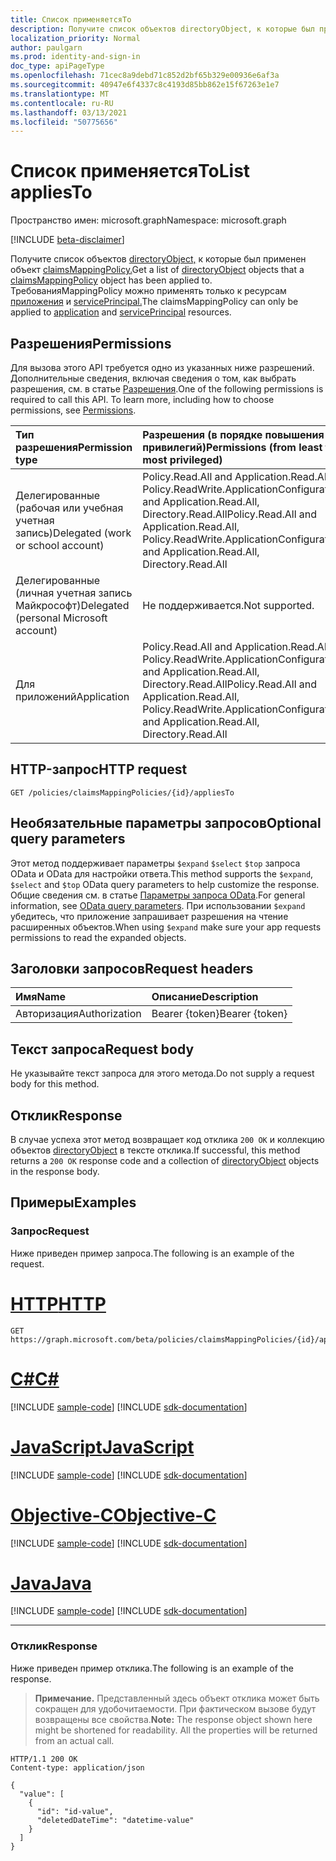 ```yaml
---
title: Список применяетсяTo
description: Получите список объектов directoryObject, к которые был применен объект claimsMappingPolicy.
localization_priority: Normal
author: paulgarn
ms.prod: identity-and-sign-in
doc_type: apiPageType
ms.openlocfilehash: 71cec8a9debd71c852d2bf65b329e00936e6af3a
ms.sourcegitcommit: 40947e6f4337c8c4193d85bb862e15f67263e1e7
ms.translationtype: MT
ms.contentlocale: ru-RU
ms.lasthandoff: 03/13/2021
ms.locfileid: "50775656"
---
```

# <a name="list-appliesto"></a><span data-ttu-id="703a1-103">Список применяетсяTo</span><span class="sxs-lookup"><span data-stu-id="703a1-103">List appliesTo</span></span>

<span data-ttu-id="703a1-104">Пространство имен: microsoft.graph</span><span class="sxs-lookup"><span data-stu-id="703a1-104">Namespace: microsoft.graph</span></span>

[!INCLUDE [beta-disclaimer](../../includes/beta-disclaimer.md)]

<span data-ttu-id="703a1-105">Получите список объектов [directoryObject,](../resources/directoryObject.md) к которые был применен объект [claimsMappingPolicy.](../resources/claimsmappingpolicy.md)</span><span class="sxs-lookup"><span data-stu-id="703a1-105">Get a list of [directoryObject](../resources/directoryObject.md) objects that a [claimsMappingPolicy](../resources/claimsmappingpolicy.md) object has been applied to.</span></span> <span data-ttu-id="703a1-106">ТребованияMappingPolicy можно применять только к ресурсам [приложения](../resources/application.md) и [servicePrincipal.](../resources/serviceprincipal.md)</span><span class="sxs-lookup"><span data-stu-id="703a1-106">The claimsMappingPolicy can only be applied to [application](../resources/application.md) and [servicePrincipal](../resources/serviceprincipal.md) resources.</span></span>

## <a name="permissions"></a><span data-ttu-id="703a1-107">Разрешения</span><span class="sxs-lookup"><span data-stu-id="703a1-107">Permissions</span></span>

<span data-ttu-id="703a1-p102">Для вызова этого API требуется одно из указанных ниже разрешений. Дополнительные сведения, включая сведения о том, как выбрать разрешения, см. в статье [Разрешения](/graph/permissions-reference).</span><span class="sxs-lookup"><span data-stu-id="703a1-p102">One of the following permissions is required to call this API. To learn more, including how to choose permissions, see [Permissions](/graph/permissions-reference).</span></span>

| <span data-ttu-id="703a1-110">Тип разрешения</span><span class="sxs-lookup"><span data-stu-id="703a1-110">Permission type</span></span>                        | <span data-ttu-id="703a1-111">Разрешения (в порядке повышения привилегий)</span><span class="sxs-lookup"><span data-stu-id="703a1-111">Permissions (from least to most privileged)</span></span> |
|:---------------------------------------|:--------------------------------------------|
| <span data-ttu-id="703a1-112">Делегированные (рабочая или учебная учетная запись)</span><span class="sxs-lookup"><span data-stu-id="703a1-112">Delegated (work or school account)</span></span>     | <span data-ttu-id="703a1-113">Policy.Read.All and Application.Read.All, Policy.ReadWrite.ApplicationConfiguration and Application.Read.All, Directory.Read.All</span><span class="sxs-lookup"><span data-stu-id="703a1-113">Policy.Read.All and Application.Read.All, Policy.ReadWrite.ApplicationConfiguration and Application.Read.All, Directory.Read.All</span></span> |
| <span data-ttu-id="703a1-114">Делегированные (личная учетная запись Майкрософт)</span><span class="sxs-lookup"><span data-stu-id="703a1-114">Delegated (personal Microsoft account)</span></span> | <span data-ttu-id="703a1-115">Не поддерживается.</span><span class="sxs-lookup"><span data-stu-id="703a1-115">Not supported.</span></span> |
| <span data-ttu-id="703a1-116">Для приложений</span><span class="sxs-lookup"><span data-stu-id="703a1-116">Application</span></span>                            | <span data-ttu-id="703a1-117">Policy.Read.All and Application.Read.All, Policy.ReadWrite.ApplicationConfiguration and Application.Read.All, Directory.Read.All</span><span class="sxs-lookup"><span data-stu-id="703a1-117">Policy.Read.All and Application.Read.All, Policy.ReadWrite.ApplicationConfiguration and Application.Read.All, Directory.Read.All</span></span> |

## <a name="http-request"></a><span data-ttu-id="703a1-118">HTTP-запрос</span><span class="sxs-lookup"><span data-stu-id="703a1-118">HTTP request</span></span>

<!-- { "blockType": "ignored" } -->

```http
GET /policies/claimsMappingPolicies/{id}/appliesTo
```

## <a name="optional-query-parameters"></a><span data-ttu-id="703a1-119">Необязательные параметры запросов</span><span class="sxs-lookup"><span data-stu-id="703a1-119">Optional query parameters</span></span>

<span data-ttu-id="703a1-120">Этот метод поддерживает параметры `$expand` `$select` `$top` запроса OData и OData для настройки ответа.</span><span class="sxs-lookup"><span data-stu-id="703a1-120">This method supports the `$expand`, `$select` and `$top` OData query parameters to help customize the response.</span></span> <span data-ttu-id="703a1-121">Общие сведения см. в статье [Параметры запроса OData](/graph/query-parameters).</span><span class="sxs-lookup"><span data-stu-id="703a1-121">For general information, see [OData query parameters](/graph/query-parameters).</span></span> <span data-ttu-id="703a1-122">При использовании `$expand` убедитесь, что приложение запрашивает разрешения на чтение расширенных объектов.</span><span class="sxs-lookup"><span data-stu-id="703a1-122">When using `$expand` make sure your app requests permissions to read the expanded objects.</span></span>

## <a name="request-headers"></a><span data-ttu-id="703a1-123">Заголовки запросов</span><span class="sxs-lookup"><span data-stu-id="703a1-123">Request headers</span></span>

| <span data-ttu-id="703a1-124">Имя</span><span class="sxs-lookup"><span data-stu-id="703a1-124">Name</span></span>      |<span data-ttu-id="703a1-125">Описание</span><span class="sxs-lookup"><span data-stu-id="703a1-125">Description</span></span>|
|:----------|:----------|
| <span data-ttu-id="703a1-126">Авторизация</span><span class="sxs-lookup"><span data-stu-id="703a1-126">Authorization</span></span> | <span data-ttu-id="703a1-127">Bearer {token}</span><span class="sxs-lookup"><span data-stu-id="703a1-127">Bearer {token}</span></span> |

## <a name="request-body"></a><span data-ttu-id="703a1-128">Текст запроса</span><span class="sxs-lookup"><span data-stu-id="703a1-128">Request body</span></span>

<span data-ttu-id="703a1-129">Не указывайте текст запроса для этого метода.</span><span class="sxs-lookup"><span data-stu-id="703a1-129">Do not supply a request body for this method.</span></span>

## <a name="response"></a><span data-ttu-id="703a1-130">Отклик</span><span class="sxs-lookup"><span data-stu-id="703a1-130">Response</span></span>

<span data-ttu-id="703a1-131">В случае успеха этот метод возвращает код отклика `200 OK` и коллекцию объектов [directoryObject](../resources/directoryobject.md) в тексте отклика.</span><span class="sxs-lookup"><span data-stu-id="703a1-131">If successful, this method returns a `200 OK` response code and a collection of [directoryObject](../resources/directoryobject.md) objects in the response body.</span></span>

## <a name="examples"></a><span data-ttu-id="703a1-132">Примеры</span><span class="sxs-lookup"><span data-stu-id="703a1-132">Examples</span></span>

### <a name="request"></a><span data-ttu-id="703a1-133">Запрос</span><span class="sxs-lookup"><span data-stu-id="703a1-133">Request</span></span>

<span data-ttu-id="703a1-134">Ниже приведен пример запроса.</span><span class="sxs-lookup"><span data-stu-id="703a1-134">The following is an example of the request.</span></span>

# <a name="http"></a>[<span data-ttu-id="703a1-135">HTTP</span><span class="sxs-lookup"><span data-stu-id="703a1-135">HTTP</span></span>](#tab/http)
<!-- {
  "blockType": "request",
  "name": "get_appliesto"
}-->

```msgraph-interactive
GET https://graph.microsoft.com/beta/policies/claimsMappingPolicies/{id}/appliesTo
```
# <a name="c"></a>[<span data-ttu-id="703a1-136">C#</span><span class="sxs-lookup"><span data-stu-id="703a1-136">C#</span></span>](#tab/csharp)
[!INCLUDE [sample-code](../includes/snippets/csharp/get-appliesto-csharp-snippets.md)]
[!INCLUDE [sdk-documentation](../includes/snippets/snippets-sdk-documentation-link.md)]

# <a name="javascript"></a>[<span data-ttu-id="703a1-137">JavaScript</span><span class="sxs-lookup"><span data-stu-id="703a1-137">JavaScript</span></span>](#tab/javascript)
[!INCLUDE [sample-code](../includes/snippets/javascript/get-appliesto-javascript-snippets.md)]
[!INCLUDE [sdk-documentation](../includes/snippets/snippets-sdk-documentation-link.md)]

# <a name="objective-c"></a>[<span data-ttu-id="703a1-138">Objective-C</span><span class="sxs-lookup"><span data-stu-id="703a1-138">Objective-C</span></span>](#tab/objc)
[!INCLUDE [sample-code](../includes/snippets/objc/get-appliesto-objc-snippets.md)]
[!INCLUDE [sdk-documentation](../includes/snippets/snippets-sdk-documentation-link.md)]

# <a name="java"></a>[<span data-ttu-id="703a1-139">Java</span><span class="sxs-lookup"><span data-stu-id="703a1-139">Java</span></span>](#tab/java)
[!INCLUDE [sample-code](../includes/snippets/java/get-appliesto-java-snippets.md)]
[!INCLUDE [sdk-documentation](../includes/snippets/snippets-sdk-documentation-link.md)]

---


### <a name="response"></a><span data-ttu-id="703a1-140">Отклик</span><span class="sxs-lookup"><span data-stu-id="703a1-140">Response</span></span>

<span data-ttu-id="703a1-141">Ниже приведен пример отклика.</span><span class="sxs-lookup"><span data-stu-id="703a1-141">The following is an example of the response.</span></span>

> <span data-ttu-id="703a1-p104">**Примечание.** Представленный здесь объект отклика может быть сокращен для удобочитаемости. При фактическом вызове будут возвращены все свойства.</span><span class="sxs-lookup"><span data-stu-id="703a1-p104">**Note:** The response object shown here might be shortened for readability. All the properties will be returned from an actual call.</span></span>

<!-- {
  "blockType": "response",
  "truncated": true,
  "@odata.type": "microsoft.graph.directoryObject",
  "isCollection": true
} -->

```http
HTTP/1.1 200 OK
Content-type: application/json

{
  "value": [
    {
      "id": "id-value",
      "deletedDateTime": "datetime-value"
    }
  ]
}
```

<!-- uuid: 16cd6b66-4b1a-43a1-adaf-3a886856ed98
2019-02-04 14:57:30 UTC -->
<!-- {
  "type": "#page.annotation",
  "description": "List appliesTo",
  "keywords": "",
  "section": "documentation",
  "tocPath": ""
}-->

